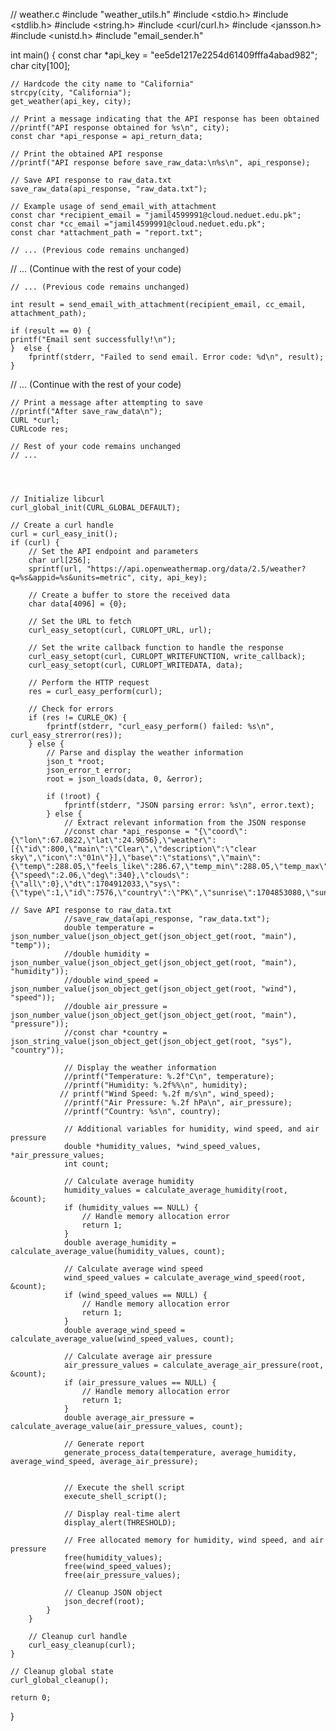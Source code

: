 // weather.c
#include "weather_utils.h"
#include <stdio.h>
#include <stdlib.h>
#include <string.h>
#include <curl/curl.h>
#include <jansson.h>
#include <unistd.h>
#include "email_sender.h" 


int main() {
    const char *api_key = "ee5de1217e2254d61409fffa4abad982";
    char city[100];

    // Hardcode the city name to "California"
    strcpy(city, "California");
    get_weather(api_key, city);

    // Print a message indicating that the API response has been obtained
    //printf("API response obtained for %s\n", city);
    const char *api_response = api_return_data;

    // Print the obtained API response
    //printf("API response before save_raw_data:\n%s\n", api_response);

    // Save API response to raw_data.txt
    save_raw_data(api_response, "raw_data.txt");
    
    // Example usage of send_email_with_attachment
    const char *recipient_email = "jamil4599991@cloud.neduet.edu.pk";
    const char *cc_email ="jamil4599991@cloud.neduet.edu.pk";
    const char *attachment_path = "report.txt";

    // ... (Previous code remains unchanged)



// ... (Continue with the rest of your code)

    // ... (Previous code remains unchanged)

    int result = send_email_with_attachment(recipient_email, cc_email, attachment_path);

    if (result == 0) {
    printf("Email sent successfully!\n");
    }  else {
        fprintf(stderr, "Failed to send email. Error code: %d\n", result);
    }

// ... (Continue with the rest of your code)


    

    // Print a message after attempting to save
    //printf("After save_raw_data\n");
    CURL *curl;
    CURLcode res;

    // Rest of your code remains unchanged
    // ...


    

    // Initialize libcurl
    curl_global_init(CURL_GLOBAL_DEFAULT);

    // Create a curl handle
    curl = curl_easy_init();
    if (curl) {
        // Set the API endpoint and parameters
        char url[256];
        sprintf(url, "https://api.openweathermap.org/data/2.5/weather?q=%s&appid=%s&units=metric", city, api_key);

        // Create a buffer to store the received data
        char data[4096] = {0};

        // Set the URL to fetch
        curl_easy_setopt(curl, CURLOPT_URL, url);

        // Set the write callback function to handle the response
        curl_easy_setopt(curl, CURLOPT_WRITEFUNCTION, write_callback);
        curl_easy_setopt(curl, CURLOPT_WRITEDATA, data);

        // Perform the HTTP request
        res = curl_easy_perform(curl);

        // Check for errors
        if (res != CURLE_OK) {
            fprintf(stderr, "curl_easy_perform() failed: %s\n", curl_easy_strerror(res));
        } else {
            // Parse and display the weather information
            json_t *root;
            json_error_t error;
            root = json_loads(data, 0, &error);

            if (!root) {
                fprintf(stderr, "JSON parsing error: %s\n", error.text);
            } else {
                // Extract relevant information from the JSON response
                //const char *api_response = "{\"coord\":{\"lon\":67.0822,\"lat\":24.9056},\"weather\":[{\"id\":800,\"main\":\"Clear\",\"description\":\"clear sky\",\"icon\":\"01n\"}],\"base\":\"stations\",\"main\":{\"temp\":288.05,\"feels_like\":286.67,\"temp_min\":288.05,\"temp_max\":288.05,\"pressure\":1019,\"humidity\":41},\"visibility\":6000,\"wind\":{\"speed\":2.06,\"deg\":340},\"clouds\":{\"all\":0},\"dt\":1704912033,\"sys\":{\"type\":1,\"id\":7576,\"country\":\"PK\",\"sunrise\":1704853080,\"sunset\":1704891555},\"timezone\":18000,\"id\":1174872,\"name\":\"Karachi\",\"cod\":200}";

    // Save API response to raw_data.txt
                //save_raw_data(api_response, "raw_data.txt");
                double temperature = json_number_value(json_object_get(json_object_get(root, "main"), "temp"));
                //double humidity = json_number_value(json_object_get(json_object_get(root, "main"), "humidity"));
                //double wind_speed = json_number_value(json_object_get(json_object_get(root, "wind"), "speed"));
                //double air_pressure = json_number_value(json_object_get(json_object_get(root, "main"), "pressure"));
                //const char *country = json_string_value(json_object_get(json_object_get(root, "sys"), "country"));

                // Display the weather information
                //printf("Temperature: %.2f°C\n", temperature);
                //printf("Humidity: %.2f%%\n", humidity);
               // printf("Wind Speed: %.2f m/s\n", wind_speed);
                //printf("Air Pressure: %.2f hPa\n", air_pressure);
                //printf("Country: %s\n", country);

                // Additional variables for humidity, wind speed, and air pressure
                double *humidity_values, *wind_speed_values, *air_pressure_values;
                int count;

                // Calculate average humidity
                humidity_values = calculate_average_humidity(root, &count);
                if (humidity_values == NULL) {
                    // Handle memory allocation error
                    return 1;
                }
                double average_humidity = calculate_average_value(humidity_values, count);

                // Calculate average wind speed
                wind_speed_values = calculate_average_wind_speed(root, &count);
                if (wind_speed_values == NULL) {
                    // Handle memory allocation error
                    return 1;
                }
                double average_wind_speed = calculate_average_value(wind_speed_values, count);

                // Calculate average air pressure
                air_pressure_values = calculate_average_air_pressure(root, &count);
                if (air_pressure_values == NULL) {
                    // Handle memory allocation error
                    return 1;
                }
                double average_air_pressure = calculate_average_value(air_pressure_values, count);

                // Generate report
                generate_process_data(temperature, average_humidity, average_wind_speed, average_air_pressure);
                

                // Execute the shell script
                execute_shell_script();

                // Display real-time alert
                display_alert(THRESHOLD);

                // Free allocated memory for humidity, wind speed, and air pressure
                free(humidity_values);
                free(wind_speed_values);
                free(air_pressure_values);

                // Cleanup JSON object
                json_decref(root);
            }
        }

        // Cleanup curl handle
        curl_easy_cleanup(curl);
    }

    // Cleanup global state
    curl_global_cleanup();

    return 0;
}
